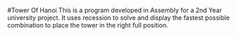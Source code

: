#Tower Of Hanoi
This is a program developed in Assembly for a 2nd Year university project. It uses recession to solve and display the fastest possible combination to place the tower in the right full position. 
